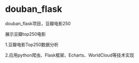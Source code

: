 # douban_flask
douban_flask项目，豆瓣电影250

展示豆瓣top250电影

1.豆瓣电影Top250数据分析

2.应用python爬虫、Flask框架、Echarts、WorldCloud等技术实现

